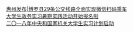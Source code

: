   
[惠州发布|博罗县29条公交线路全面实现微信扫码乘车](http://www.dianyue.me/archives/972/mnhyk7a8lrh99d6q/)  
[大学生政务实习暑期实践活动开始报名啦](http://www.dianyue.me/archives/929/0tb4vyw81kk6f0rw/)  
[二〇一八年中央和国家机关大学生实习计划启动](http://www.dianyue.me/archives/496/ip2a24vrhww6xai8/)